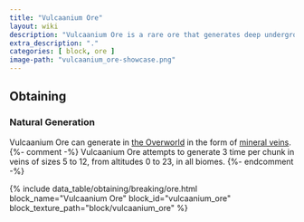 ```yaml
---
title: "Vulcaanium Ore"
layout: wiki
description: "Vulcaanium Ore is a rare ore that generates deep underground and is the only source of Vulcaanium"
extra_description: "."
categories: [ block, ore ]
image-path: "vulcaanium_ore-showcase.png"
---
```


## Obtaining
### Natural Generation
Vulcaanium Ore can generate in [the Overworld](https://minecraft.gamepedia.com/The_Overworld) in the form of [mineral veins](https://minecraft.gamepedia.com/Mineral_vein). {%- comment -%} Vulcaanium Ore attempts to generate 3 time per chunk in veins of sizes 5 to 12, from altitudes 0 to 23, in all biomes. {%- endcomment -%}

{% include data_table/obtaining/breaking/ore.html block_name="Vulcaanium Ore" block_id="vulcaanium_ore" block_texture_path="block/vulcaanium_ore" %}
